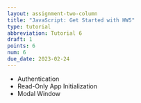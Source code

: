 ```yaml
---
layout: assignment-two-column
title: "JavaScript: Get Started with HW5"
type: tutorial
abbreviation: Tutorial 6
draft: 1
points: 6
num: 6
due_date: 2023-02-24
---
```


* Authentication
* Read-Only App Initialization
* Modal Window
